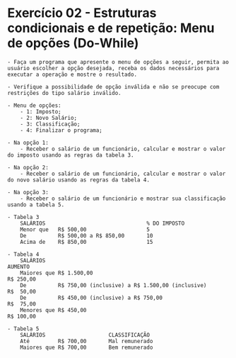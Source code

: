 # Exercício 02 - Estruturas condicionais e de repetição: Menu de opções (Do-While)

    - Faça um programa que apresente o menu de opções a seguir, permita ao usuário escolher a opção desejada, receba os dados necessários para executar a operação e mostre o resultado. 
    
    - Verifique a possibilidade de opção inválida e não se preocupe com restrições do tipo salário inválido.

    - Menu de opções: 
        - 1: Imposto;
        - 2: Novo Salário;
        - 3: Classificação;
        - 4: Finalizar o programa; 

    - Na opção 1:
        - Receber o salário de um funcionário, calcular e mostrar o valor do imposto usando as regras da tabela 3. 

    - Na opção 2: 
        - Receber o salário de um funcionário, calcular e mostrar o valor do novo salário usando as regras da tabela 4. 

    - Na opção 3: 
        - Receber o salário de um funcionário e mostrar sua classificação usando a tabela 5.

    - Tabela 3
        SALÁRIOS                                % DO IMPOSTO
        Menor que   R$ 500,00                   5
        De          R$ 500,00 a R$ 850,00       10
        Acima de    R$ 850,00                   15

    - Tabela 4
        SALÁRIOS                                                            AUMENTO
        Maiores que R$ 1.500,00                                             R$ 250,00
        De          R$ 750,00 (inclusive) a R$ 1.500,00 (inclusive)         R$  50,00
        De          R$ 450,00 (inclusive) a R$ 750,00                       R$  75,00
        Menores que R$ 450,00                                               R$ 100,00

    - Tabela 5
        SALÁRIOS                    CLASSIFICAÇÃO
        Até         R$ 700,00       Mal remunerado
        Maiores que R$ 700,00       Bem remunerado